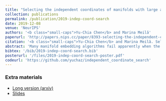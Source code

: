 ```yaml
---
title: "Selecting the independent coordinates of manifolds with large aspect ratios"
collection: publications
permalink: /publication/2019-indep-coord-search
date: 2019-12-08
venue: 'NeurIPS'
authors: '<b class="small-caps">Yu-Chia Chen</b> and Marina Meilă'
paperurl: 'http://papers.nips.cc/paper/8393-selecting-the-independent-coordinates-of-manifolds-with-large-aspect-ratios'
citation: '<b class="small-caps">Yu-Chia Chen</b> and Marina Meilă. Selecting the independent coordinates of manifolds with large aspect ratios. In H. Wallach, H. Larochelle, A. Beygelzimer, F. d&rsquo;Alché-Buc, E. Fox, and R.Garnett, editors, <i>Advances in Neural Information Processing Systems 32</i>, pages 1086-1095. Curran Associates, Inc., 2019'
abstract: 'Many manifold embedding algorithms fail apparently when the data manifold has a large aspect ratio (such as a long, thin strip). Here, we formulate success and failure in terms of finding a smooth embedding, showing also that the problem is pervasive and more complex than previously recognized. Mathematically, success is possible under very broad conditions, provided that embedding is done by carefully selected eigenfunctions of the Laplace-Beltrami operator $\Delta$. Hence, we propose a bicriterial Independent Eigencoordinate Selection (IES) algorithm that selects smooth embeddings with few eigenvectors. The algorithm is grounded in theory, has low computational overhead, and is successful on synthetic and large real data.'
bibtex: '/bib/2019-indep-coord-search.bib'
posterurl: '/files/2019-indep-coord-search-poster.pdf'
codeurl: 'https://github.com/yuchaz/independent_coordinate_search'
---
```

<!-- codeurl: 'https://google.com' Move it up-->

<h3><i class="fa fa-download" aria-hidden="true"></i><span> Extra materials</span></h3>
<ul>
  <li><a href="https://arxiv.org/pdf/1907.01651.pdf" target="_blank">Long version (arxiv)</a></li>
  <li><a href="/files/2019-indep-coord-search-slides.pdf" target="_blank">Slides</a></li>
</ul>
